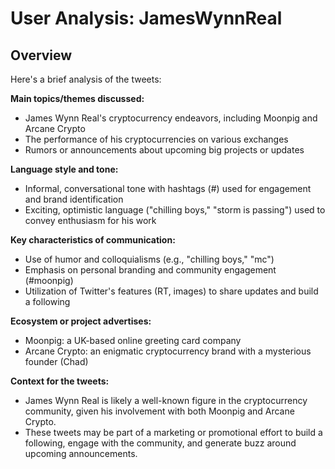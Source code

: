 # User Analysis: JamesWynnReal

## Overview

Here's a brief analysis of the tweets:

**Main topics/themes discussed:**

* James Wynn Real's cryptocurrency endeavors, including Moonpig and Arcane Crypto
* The performance of his cryptocurrencies on various exchanges
* Rumors or announcements about upcoming big projects or updates

**Language style and tone:**

* Informal, conversational tone with hashtags (#) used for engagement and brand identification
* Exciting, optimistic language ("chilling boys," "storm is passing") used to convey enthusiasm for his work

**Key characteristics of communication:**

* Use of humor and colloquialisms (e.g., "chilling boys," "mc")
* Emphasis on personal branding and community engagement (#moonpig)
* Utilization of Twitter's features (RT, images) to share updates and build a following

**Ecosystem or project advertises:**

* Moonpig: a UK-based online greeting card company
* Arcane Crypto: an enigmatic cryptocurrency brand with a mysterious founder (Chad)

**Context for the tweets:**

* James Wynn Real is likely a well-known figure in the cryptocurrency community, given his involvement with both Moonpig and Arcane Crypto.
* These tweets may be part of a marketing or promotional effort to build a following, engage with the community, and generate buzz around upcoming announcements.